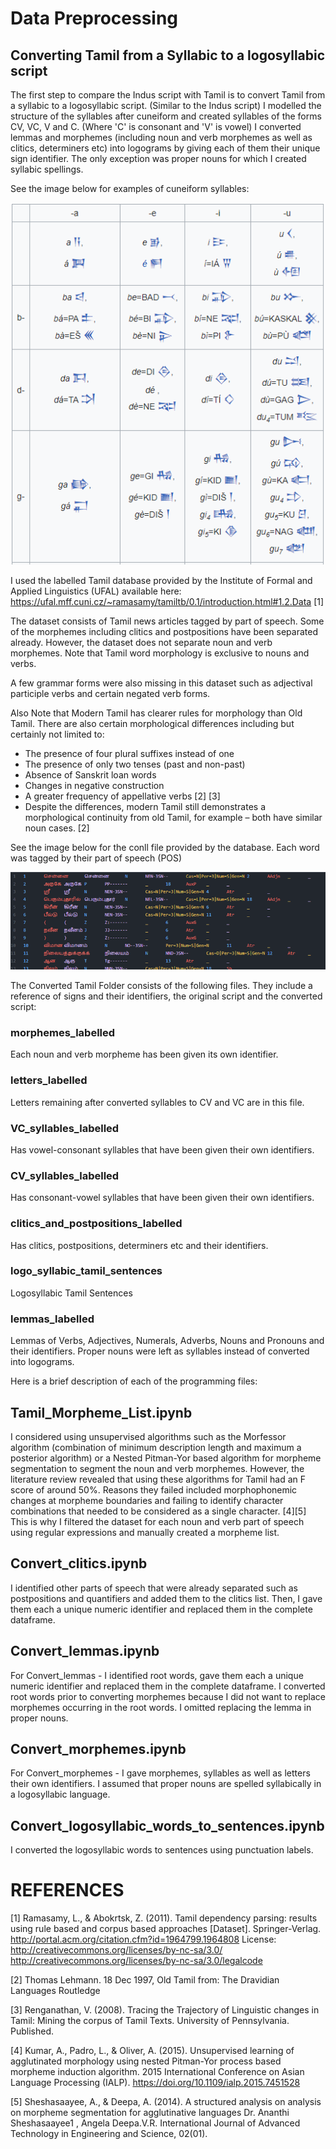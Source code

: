 # Data Preprocessing
## Converting Tamil from a Syllabic to a logosyllabic script
The first step to compare the Indus script with Tamil is to convert Tamil from a syllabic to a logosyllabic script. (Similar to the Indus script)
I modelled the structure of the syllables after cuneiform and created syllables of the forms CV, VC, V and C. (Where 'C' is consonant and 'V' is vowel)
I converted lemmas and morphemes (including noun and verb morphemes as well as clitics, determiners etc) into logograms by giving each of them their unique sign identifier. 
The only exception was proper nouns for which I created syllabic spellings.

See the image below for examples of cuneiform syllables:

<img src = "https://github.com/Kee2u/Deciphering_the_Indus_Valley_Script/blob/main/Preprocessing/Pictures/Capture.PNG?raw=true">
 
I used the labelled Tamil database provided by the Institute of Formal and Applied Linguistics (UFAL) available here: https://ufal.mff.cuni.cz/~ramasamy/tamiltb/0.1/introduction.html#1.2.Data [1]

The dataset consists of Tamil news articles tagged by part of speech. Some of the morphemes including clitics and postpositions have been separated already. However, the dataset does not separate noun and verb morphemes. Note that Tamil word morphology is exclusive to nouns and verbs.

A few grammar forms were also missing in this dataset such as adjectival participle verbs and certain negated verb forms.

Also Note that Modern Tamil has clearer rules for morphology than Old Tamil. There are also certain morphological differences including but certainly not limited to:
 - The presence of four plural suffixes instead of one
 - The presence of only two tenses (past and non-past)
 - Absence of Sanskrit loan words
 - Changes in negative construction
 - A greater frequency of appellative verbs [2] [3]
 - Despite the differences, modern Tamil still demonstrates a morphological continuity from old Tamil, for example – both have similar noun cases. [2]
 
  See the image below for the conll file provided by the database. Each word was tagged by their part of speech (POS)

<img src = "https://github.com/Kee2u/Deciphering_the_Indus_Valley_Script/blob/main/Preprocessing/Pictures/Tamil_data.png?raw=true">

The Converted Tamil Folder consists of the following files. They include a reference of signs and their identifiers, the original script and the converted script:

### morphemes_labelled
Each noun and verb morpheme has been given its own identifier. </break></break>
### letters_labelled
Letters remaining after converted syllables to CV and VC are in this file.</break>
### VC_syllables_labelled
Has vowel-consonant syllables that have been given their own identifiers.
### CV_syllables_labelled
Has consonant-vowel syllables that have been given their own identifiers.
### clitics_and_postpositions_labelled
Has clitics, postpositions, determiners etc and their identifiers.
### logo_syllabic_tamil_sentences
Logosyllabic Tamil Sentences
### lemmas_labelled
Lemmas of Verbs, Adjectives, Numerals, Adverbs, Nouns and Pronouns and their identifiers. Proper nouns were left as syllables instead of converted into logograms.

Here is a brief description of each of the programming files:

## Tamil_Morpheme_List.ipynb
I considered using unsupervised algorithms such as the Morfessor algorithm (combination of minimum description length and maximum a posterior algorithm) or a Nested Pitman-Yor based algorithm for morpheme segmentation to segment the noun and verb morphemes. However, the literature review revealed that using these algorithms for Tamil had an F score of around 50%. Reasons they failed included morphophonemic changes at morpheme boundaries and failing to identify character combinations that needed to be considered as a single character. [4][5] This is why I filtered the dataset for each noun and verb part of speech using regular expressions and manually created a morpheme list.

## Convert_clitics.ipynb 
I identified other parts of speech that were already separated such as postpositions and quantifiers and added them to the clitics list. Then, I gave them each a unique numeric identifier and replaced them in the complete dataframe.

## Convert_lemmas.ipynb
For Convert_lemmas -  I identified root words, gave them each a unique numeric identifier and replaced them in the complete dataframe. I converted root words prior to converting morphemes because I did not want to replace morphemes occurring in the root words. I omitted replacing the lemma in proper nouns.

## Convert_morphemes.ipynb
For Convert_morphemes - I gave morphemes, syllables as well as letters their own identifiers. I assumed that proper nouns are spelled syllabically in a logosyllabic language.

## Convert_logosyllabic_words_to_sentences.ipynb
I converted the logosyllabic words to sentences using punctuation labels.

# REFERENCES
[1] Ramasamy, L., & Abokrtsk, Z. (2011). Tamil dependency parsing: results using rule based and corpus based approaches [Dataset]. Springer-Verlag. http://portal.acm.org/citation.cfm?id=1964799.1964808 License: http://creativecommons.org/licenses/by-nc-sa/3.0/ http://creativecommons.org/licenses/by-nc-sa/3.0/legalcode

[2] Thomas Lehmann. 18 Dec 1997, Old Tamil from: The Dravidian Languages Routledge

[3] Renganathan, V. (2008). Tracing the Trajectory of Linguistic changes in Tamil: Mining the corpus of Tamil Texts. University of Pennsylvania. Published.

[4] Kumar, A., Padro, L., & Oliver, A. (2015). Unsupervised learning of agglutinated morphology using nested Pitman-Yor process based morpheme induction algorithm. 2015 International Conference on Asian Language Processing (IALP). https://doi.org/10.1109/ialp.2015.7451528

[5] Sheshasaayee, A., & Deepa, A. (2014). A structured analysis on analysis on morpheme segmentation for agglutinative languages Dr. Ananthi Sheshasaayee1 , Angela Deepa.V.R. International Journal of Advanced Technology in Engineering and Science, 02(01).

